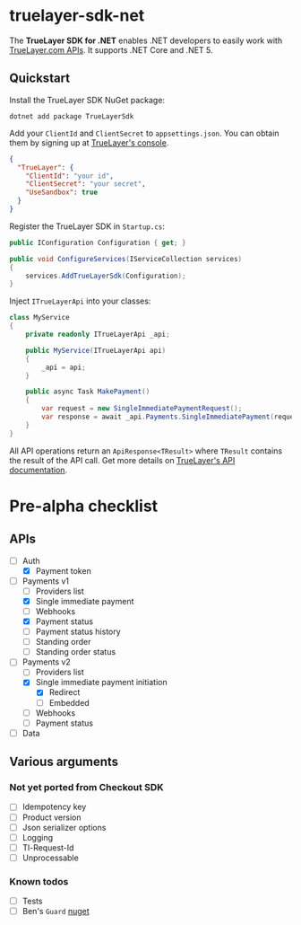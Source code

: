 # truelayer-sdk-net
The **TrueLayer SDK for .NET** enables .NET developers to easily work with [TrueLayer.com APIs](https://docs.truelayer.com/). It supports .NET Core and .NET 5.

## Quickstart

Install the TrueLayer SDK NuGet package:

```
dotnet add package TrueLayerSdk
```

Add your `ClientId` and `ClientSecret` to `appsettings.json`. You can obtain them by signing up at [TrueLayer's console](https://console.truelayer.com/?auto=signup).


```json
{
  "TrueLayer": {
    "ClientId": "your id",
    "ClientSecret": "your secret",
    "UseSandbox": true
  }
}
```

Register the TrueLayer SDK in `Startup.cs`:

```c#
public IConfiguration Configuration { get; }

public void ConfigureServices(IServiceCollection services)
{
    services.AddTrueLayerSdk(Configuration);
}
```

Inject `ITrueLayerApi` into your classes:

```c#
class MyService
{
    private readonly ITrueLayerApi _api;

    public MyService(ITrueLayerApi api)
    {
        _api = api;
    }

    public async Task MakePayment()
    {
        var request = new SingleImmediatePaymentRequest();
        var response = await _api.Payments.SingleImmediatePayment(request);
    }
}
```

All API operations return an `ApiResponse<TResult>` where `TResult` contains the result of the API call. Get more details on [TrueLayer's API documentation](https://docs.truelayer.com/).

# Pre-alpha checklist

## APIs
- [ ] Auth
  - [x] Payment token
- [ ] Payments v1
  - [ ] Providers list
  - [x] Single immediate payment
  - [ ] Webhooks
  - [x] Payment status
  - [ ] Payment status history
  - [ ] Standing order
  - [ ] Standing order status
- [ ] Payments v2
  - [ ] Providers list
  - [x] Single immediate payment initiation
    - [x] Redirect
    - [ ] Embedded
  - [ ] Webhooks
  - [ ] Payment status
- [ ] Data

## Various arguments

### Not yet ported from Checkout SDK
- [ ] Idempotency key
- [ ] Product version
- [ ] Json serializer options
- [ ] Logging
- [ ] Tl-Request-Id
- [ ] Unprocessable

### Known todos
- [ ] Tests
- [ ] Ben's `Guard` [nuget](https://github.com/benfoster/o9d-guard)

